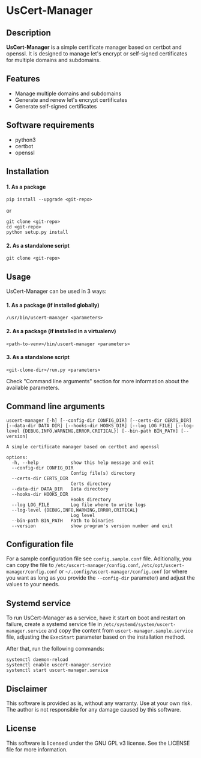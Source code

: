# UsCert-Manager

## Description

**UsCert-Manager** is a simple certificate manager based on certbot and openssl. It is designed to manage let's encrypt or self-signed certificates for multiple domains and subdomains.

## Features

- Manage multiple domains and subdomains
- Generate and renew let's encrypt certificates
- Generate self-signed certificates

## Software requirements

- python3
- certbot
- openssl

## Installation

#### 1. As a package

```
pip install --upgrade <git-repo>
```

or 

```
git clone <git-repo>
cd <git-repo>
python setup.py install
```

#### 2. As a standalone script

```
git clone <git-repo>
```

## Usage

UsCert-Manager can be used in 3 ways:

#### 1. As a package (if installed globally)

```
/usr/bin/uscert-manager <parameters>
```

#### 2. As a package (if installed in a virtualenv)

```
<path-to-venv>/bin/uscert-manager <parameters>
```

#### 3. As a standalone script

```
<git-clone-dir>/run.py <parameters>
```

Check "Command line arguments" section for more information about the available parameters.

## Command line arguments

```
uscert-manager [-h] [--config-dir CONFIG_DIR] [--certs-dir CERTS_DIR] [--data-dir DATA_DIR] [--hooks-dir HOOKS_DIR] [--log LOG_FILE] [--log-level {DEBUG,INFO,WARNING,ERROR,CRITICAL}] [--bin-path BIN_PATH] [--version]

A simple certificate manager based on certbot and openssl

options:
  -h, --help            show this help message and exit
  --config-dir CONFIG_DIR
                        Config file(s) directory
  --certs-dir CERTS_DIR
                        Certs directory
  --data-dir DATA_DIR   Data directory
  --hooks-dir HOOKS_DIR
                        Hooks directory
  --log LOG_FILE        Log file where to write logs
  --log-level {DEBUG,INFO,WARNING,ERROR,CRITICAL}
                        Log level
  --bin-path BIN_PATH   Path to binaries
  --version             show program's version number and exit

```

## Configuration file

For a sample configuration file see `config.sample.conf` file. Aditionally, you can copy the file to `/etc/uscert-manager/config.conf`, `/etc/opt/uscert-manager/config.conf` or `~/.config/uscert-manager/config.conf` (or where you want as long as you provide the `--config-dir` parameter) and adjust the values to your needs.

## Systemd service

To run UsCert-Manager as a service, have it start on boot and restart on failure, create a systemd service file in `/etc/systemd/system/uscert-manager.service` and copy the content from `uscert-manager.sample.service` file, adjusting the `ExecStart` parameter based on the installation method.

After that, run the following commands:

```
systemctl daemon-reload
systemctl enable uscert-manager.service
systemctl start uscert-manager.service
```

## Disclaimer

This software is provided as is, without any warranty. Use at your own risk. The author is not responsible for any damage caused by this software.

## License

This software is licensed under the GNU GPL v3 license. See the LICENSE file for more information.